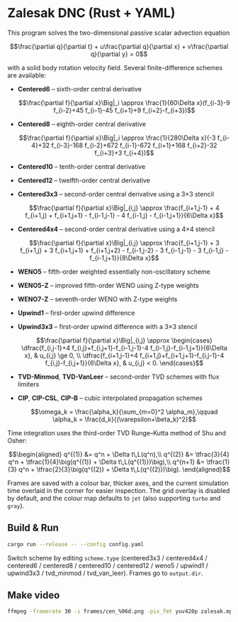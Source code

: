 # Zalesak DNC (Rust + YAML)

This program solves the two-dimensional passive scalar advection equation

```math
\frac{\partial q}{\partial t} + u\frac{\partial q}{\partial x} + v\frac{\partial q}{\partial y} = 0
```

with a solid body rotation velocity field. Several finite-difference schemes are
available:

* **Centered6** – sixth-order central derivative

  ```math
  \frac{\partial f}{\partial x}\Big|_i \approx \frac{1}{60\Delta x}(f_{i-3}-9 f_{i-2}+45 f_{i-1}-45 f_{i+1}+9 f_{i+2}-f_{i+3})
  ```

* **Centered8** – eighth-order central derivative

  ```math
  \frac{\partial f}{\partial x}\Big|_i \approx \frac{1}{280\Delta x}(-3 f_{i-4}+32 f_{i-3}-168 f_{i-2}+672 f_{i-1}-672 f_{i+1}+168 f_{i+2}-32 f_{i+3}+3 f_{i+4})
  ```

* **Centered10** – tenth-order central derivative
* **Centered12** – twelfth-order central derivative
* **Centered3x3** – second-order central derivative using a 3×3 stencil

  ```math
  \frac{\partial f}{\partial x}\Big|_{i,j} \approx \frac{f_{i+1,j-1} + 4 f_{i+1,j} + f_{i+1,j+1} - f_{i-1,j-1} - 4 f_{i-1,j} - f_{i-1,j+1}}{6\Delta x}
  ```

* **Centered4x4** – second-order central derivative using a 4×4 stencil

  ```math
  \frac{\partial f}{\partial x}\Big|_{i,j} \approx \frac{f_{i+1,j-1} + 3 f_{i+1,j} + 3 f_{i+1,j+1} + f_{i+1,j+2} - f_{i-1,j-2} - 3 f_{i-1,j-1} - 3 f_{i-1,j} - f_{i-1,j+1}}{8\Delta x}
  ```

* **WENO5** – fifth-order weighted essentially non-oscillatory scheme
* **WENO5-Z** – improved fifth-order WENO using Z-type weights
* **WENO7-Z** – seventh-order WENO with Z-type weights
* **Upwind1** – first-order upwind difference
* **Upwind3x3** – first-order upwind difference with a 3×3 stencil

  ```math
  \frac{\partial f}{\partial x}\Big|_{i,j} \approx
  \begin{cases}
    \dfrac{f_{i,j-1}+4 f_{i,j}+f_{i,j+1}-f_{i-1,j-1}-4 f_{i-1,j}-f_{i-1,j+1}}{6\Delta x}, & u_{i,j} \ge 0, \\
    \dfrac{f_{i+1,j-1}+4 f_{i+1,j}+f_{i+1,j+1}-f_{i,j-1}-4 f_{i,j}-f_{i,j+1}}{6\Delta x}, & u_{i,j} < 0.
  \end{cases}
  ```
* **TVD-Minmod**, **TVD-VanLeer** – second-order TVD schemes with flux limiters
* **CIP**, **CIP-CSL**, **CIP-B** – cubic interpolated propagation schemes

  ```math
  \omega_k = \frac{\alpha_k}{\sum_{m=0}^2 \alpha_m},\qquad \alpha_k = \frac{d_k}{(\varepsilon+\beta_k)^2}
  ```

Time integration uses the third-order TVD Runge–Kutta method of Shu and Osher:

```math
\begin{aligned}
q^{(1)} &= q^n + \Delta t\,L(q^n),\\
q^{(2)} &= \tfrac{3}{4} q^n + \tfrac{1}{4}\big(q^{(1)} + \Delta t\,L(q^{(1)})\big),\\
q^{n+1} &= \tfrac{1}{3} q^n + \tfrac{2}{3}\big(q^{(2)} + \Delta t\,L(q^{(2)})\big).
\end{aligned}
```

Frames are saved with a colour bar, thicker axes, and the current simulation
time overlaid in the corner for easier inspection. The grid overlay is
disabled by default, and the colour map defaults to `jet` (also supporting
`turbo` and `gray`).

## Build & Run
```bash
cargo run --release -- --config config.yaml
```

Switch scheme by editing `scheme.type` (centered3x3 / centered4x4 / centered6 / centered8 / centered10 / centered12 / weno5 / upwind1 / upwind3x3 / tvd_minmod / tvd_van_leer). Frames go to `output.dir`.

## Make video
```bash
ffmpeg -framerate 30 -i frames/cen_%06d.png -pix_fmt yuv420p zalesak.mp4
```
